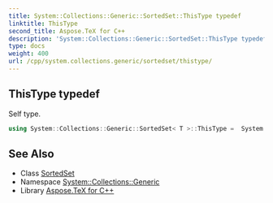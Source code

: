 ```yaml
---
title: System::Collections::Generic::SortedSet::ThisType typedef
linktitle: ThisType
second_title: Aspose.TeX for C++
description: 'System::Collections::Generic::SortedSet::ThisType typedef. Self type in C++.'
type: docs
weight: 400
url: /cpp/system.collections.generic/sortedset/thistype/
---
```

## ThisType typedef


Self type.

```cpp
using System::Collections::Generic::SortedSet< T >::ThisType =  System::Collections::Generic::SortedSet<T>
```

## See Also

* Class [SortedSet](../)
* Namespace [System::Collections::Generic](../../)
* Library [Aspose.TeX for C++](../../../)
